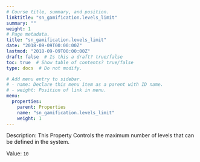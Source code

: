```yaml
---
# Course title, summary, and position.
linktitle: "sn_gamification.levels_limit"
summary: ""
weight: 1
# Page metadata.
title: "sn_gamification.levels_limit"
date: "2018-09-09T00:00:00Z"
lastmod: "2018-09-09T00:00:00Z"
draft: false  # Is this a draft? true/false
toc: true  # Show table of contents? true/false
type: docs  # Do not modify.

# Add menu entry to sidebar.
# - name: Declare this menu item as a parent with ID name.
# - weight: Position of link in menu.
menu:
  properties:
    parent: Properties
    name: "sn_gamification.levels_limit"
    weight: 1
---
```


Description: This Property Controls the maximum number of levels that can be defined in the system.


Value: `10`